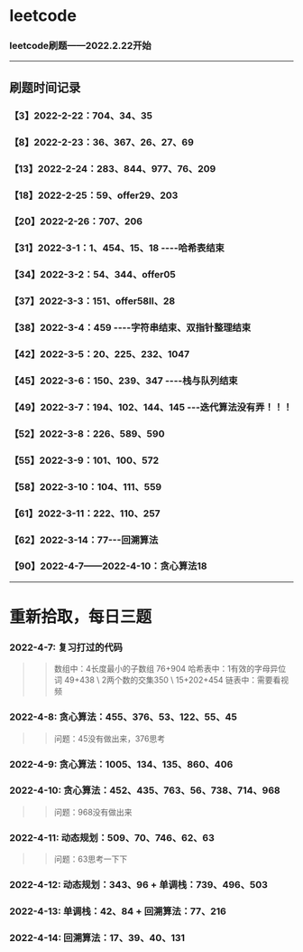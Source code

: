 # leetcode



### leetcode刷题——2022.2.22开始

---

## 刷题时间记录
### 【3】2022-2-22：704、34、35
### 【8】2022-2-23：36、367、26、27、69
### 【13】2022-2-24：283、844、977、76、209
### 【18】2022-2-25：59、offer29、203
### 【20】2022-2-26：707、206
### 【31】2022-3-1：1、454、15、18 ----哈希表结束
### 【34】2022-3-2：54、344、offer05
### 【37】2022-3-3：151、offer58II、28
### 【38】2022-3-4：459 ----字符串结束、双指针整理结束
### 【42】2022-3-5：20、225、232、1047
### 【45】2022-3-6：150、239、347 ----栈与队列结束
### 【49】2022-3-7：194、102、144、145  ---迭代算法没有弄！！！
### 【52】2022-3-8：226、589、590
### 【55】2022-3-9：101、100、572
### 【58】2022-3-10：104、111、559
### 【61】2022-3-11：222、110、257
### 【62】2022-3-14：77---回溯算法  
### 【90】2022-4-7——2022-4-10：贪心算法18  

------
# 重新拾取，每日三题
### 2022-4-7: 复习打过的代码
>> 数组中：4长度最小的子数组 76+904
>> 哈希表中：1有效的字母异位词 49+438 \ 2两个数的交集350 \ 15+202+454
>> 链表中：需要看视频
>> 
### 2022-4-8: 贪心算法：455、376、53、122、55、45
>> 问题：45没有做出来，376思考
### 2022-4-9: 贪心算法：1005、134、135、860、406
### 2022-4-10: 贪心算法：452、435、763、56、738、714、968
>> 问题：968没有做出来
### 2022-4-11: 动态规划：509、70、746、62、63
>> 问题：63思考一下下
### 2022-4-12: 动态规划：343、96 + 单调栈：739、496、503
### 2022-4-13: 单调栈：42、84 + 回溯算法：77、216
### 2022-4-14: 回溯算法：17、39、40、131